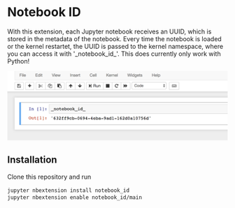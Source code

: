 # Notebook ID

With this extension, each Jupyter notebook receives an UUID, which is stored in the metadata of the notebook. Every time the notebook is loaded or the kernel restartet, the UUID is passed to the kernel namespace, where you can access it with '\_notebook\_id\_'. This does currently only work with Python!

![](icon.png)

## Installation
Clone this repository and run

    jupyter nbextension install notebook_id
    jupyter nbextension enable notebook_id/main
